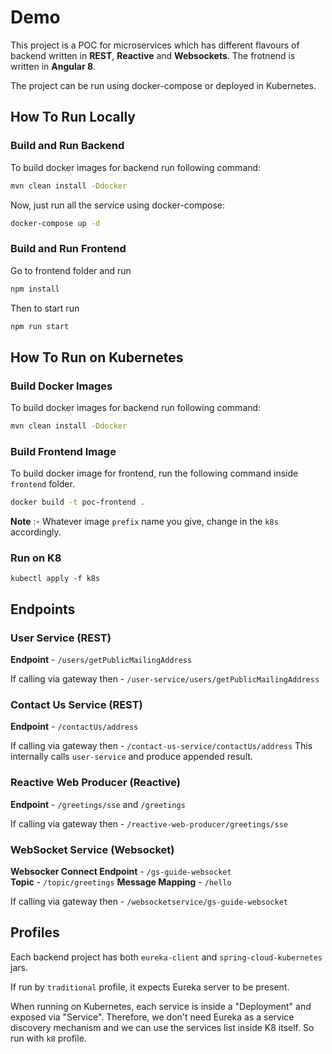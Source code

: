 # Demo
This project is a POC for microservices which has different flavours of backend written in **REST**, **Reactive** and **Websockets**. The frotnend is written in **Angular 8**.

The project can be run using docker-compose or deployed in Kubernetes.

## How To Run Locally

### Build and Run Backend
To build docker images for backend run following command:
```sh
mvn clean install -Ddocker
```

Now, just run all the service using docker-compose:

```sh
docker-compose up -d
```

### Build and Run Frontend

Go to frontend folder and run 

```sh
npm install
```

Then to start run

```sh
npm run start
```

## How To Run on Kubernetes

### Build Docker Images

To build docker images for backend run following command:
```sh
mvn clean install -Ddocker
```

### Build Frontend Image

To build docker image for frontend, run the following command inside `frontend` folder.
```sh
docker build -t poc-frontend .
```

**Note** :- Whatever image `prefix` name you give, change in the `k8s` accordingly.

### Run on K8

```
kubectl apply -f k8s
```

## Endpoints

### User Service (REST)

**Endpoint** - `/users/getPublicMailingAddress` 

If calling via gateway then - `/user-service/users/getPublicMailingAddress`

### Contact Us Service (REST)

**Endpoint** - `/contactUs/address` 

If calling via gateway then - `/contact-us-service/contactUs/address`
This internally calls `user-service` and produce appended result.

### Reactive Web Producer (Reactive)

**Endpoint**  - `/greetings/sse`  and `/greetings`

If calling via gateway then - `/reactive-web-producer/greetings/sse`

### WebSocket Service  (Websocket)

**Websocker Connect Endpoint** - `/gs-guide-websocket`  
**Topic** - `/topic/greetings`
**Message Mapping** - `/hello`

If calling via gateway then - `/websocketservice/gs-guide-websocket`

## Profiles
Each backend project has both `eureka-client` and `spring-cloud-kubernetes` jars. 

If run by `traditional` profile, it expects Eureka server to be present.

When running on Kubernetes, each service is inside a "Deployment" and exposed via "Service". Therefore, we don't need Eureka as a service discovery mechanism and we can use the services list inside K8 itself. So run with `k8` profile.
